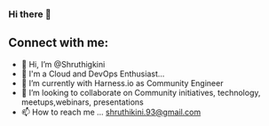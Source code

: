 ### Hi there 👋

## Connect with me:

- 👋 Hi, I’m @Shruthigkini
- 👀 I'm a Cloud and DevOps Enthusiast...
- 🌱 I’m currently with Harness.io as Community Engineer
- 💞️ I’m looking to collaborate on Community initiatives, technology, meetups,webinars, presentations
- 📫 How to reach me ... shruthikini.93@gmail.com

<!---
Shruthigkini/Shruthigkini is a ✨ special ✨ repository because its `README.md` (this file) appears on your GitHub profile.
You can click the Preview link to take a look at your changes.
--->
